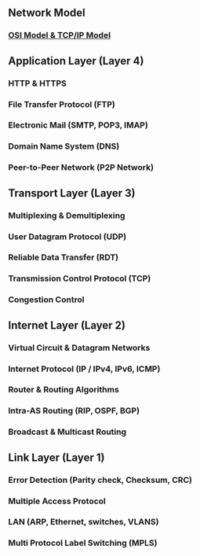 ## Network Model

### [OSI Model & TCP/IP Model](https://ju-hy.tistory.com/109)






## Application Layer (Layer 4)

### HTTP & HTTPS

### File Transfer Protocol (FTP)

### Electronic Mail (SMTP, POP3, IMAP)

### Domain Name System (DNS)

### Peer-to-Peer Network (P2P Network)






## Transport Layer (Layer 3)

### Multiplexing & Demultiplexing

### User Datagram Protocol (UDP)

### Reliable Data Transfer (RDT)

### Transmission Control Protocol (TCP)

### Congestion Control






## Internet Layer (Layer 2)

### Virtual Circuit & Datagram Networks

### Internet Protocol (IP / IPv4, IPv6, ICMP)

### Router & Routing Algorithms

### Intra-AS Routing (RIP, OSPF, BGP)

### Broadcast & Multicast Routing






## Link Layer (Layer 1)

### Error Detection (Parity check, Checksum, CRC)

### Multiple Access Protocol

### LAN (ARP, Ethernet, switches, VLANS)

### Multi Protocol Label Switching (MPLS)